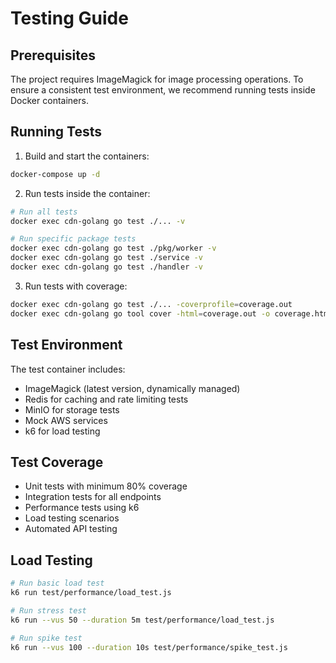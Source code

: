 # Testing Guide

## Prerequisites

The project requires ImageMagick for image processing operations. To ensure a consistent test environment, we recommend running tests inside Docker containers.

## Running Tests

1. Build and start the containers:
```bash
docker-compose up -d
```

2. Run tests inside the container:
```bash
# Run all tests
docker exec cdn-golang go test ./... -v

# Run specific package tests
docker exec cdn-golang go test ./pkg/worker -v
docker exec cdn-golang go test ./service -v
docker exec cdn-golang go test ./handler -v
```

3. Run tests with coverage:
```bash
docker exec cdn-golang go test ./... -coverprofile=coverage.out
docker exec cdn-golang go tool cover -html=coverage.out -o coverage.html
```

## Test Environment

The test container includes:
- ImageMagick (latest version, dynamically managed)
- Redis for caching and rate limiting tests
- MinIO for storage tests
- Mock AWS services
- k6 for load testing

## Test Coverage

- Unit tests with minimum 80% coverage
- Integration tests for all endpoints
- Performance tests using k6
- Load testing scenarios
- Automated API testing

## Load Testing

```bash
# Run basic load test
k6 run test/performance/load_test.js

# Run stress test
k6 run --vus 50 --duration 5m test/performance/load_test.js

# Run spike test
k6 run --vus 100 --duration 10s test/performance/spike_test.js
``` 